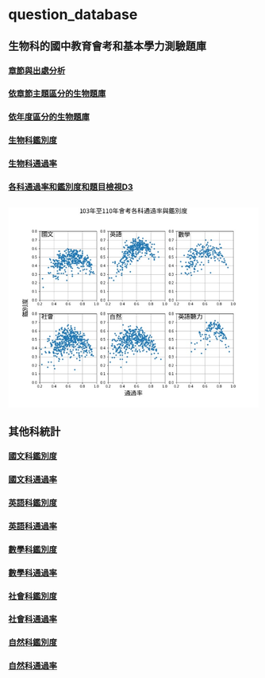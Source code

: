 # question_database
## 生物科的國中教育會考和基本學力測驗題庫
### [章節與出處分析](https://chihhsiangchien.github.io/question_database/統計/統計.html)
### [依章節主題區分的生物題庫](https://chihhsiangchien.github.io/question_database/生物題庫_概念.html)


### [依年度區分的生物題庫](https://chihhsiangchien.github.io/question_database/生物題庫_年度.html)


### [生物科鑑別度](https://chihhsiangchien.github.io/question_database/統計/統計_生物鑑別度.html)
### [生物科通過率](https://chihhsiangchien.github.io/question_database/統計/統計_生物通過率.html)


### [各科通過率和鑑別度和題目檢視D3](https://chihhsiangchien.github.io/question_database/d3/index.html)


##
![image](https://raw.githubusercontent.com/ChihHsiangChien/question_database/master/103%E5%B9%B4%E8%87%B3110%E5%B9%B4%E6%9C%83%E8%80%83%E5%90%84%E7%A7%91%E9%80%9A%E9%81%8E%E7%8E%87%E8%88%87%E9%91%91%E5%88%A5%E5%BA%A6.jpg)

## 其他科統計



### [國文科鑑別度](https://chihhsiangchien.github.io/question_database/統計/統計_國文_鑑別度.html)
### [國文科通過率](https://chihhsiangchien.github.io/question_database/統計/統計_國文_通過率.html)

### [英語科鑑別度](https://chihhsiangchien.github.io/question_database/統計/統計_英語_鑑別度.html)
### [英語科通過率](https://chihhsiangchien.github.io/question_database/統計/統計_英語_通過率.html)



### [數學科鑑別度](https://chihhsiangchien.github.io/question_database/統計/統計_數學_鑑別度.html)
### [數學科通過率](https://chihhsiangchien.github.io/question_database/統計/統計_數學_通過率.html)


### [社會科鑑別度](https://chihhsiangchien.github.io/question_database/統計/統計_社會_鑑別度.html)
### [社會科通過率](https://chihhsiangchien.github.io/question_database/統計/統計_社會_通過率.html)


### [自然科鑑別度](https://chihhsiangchien.github.io/question_database/統計/統計_自然_鑑別度.html)
### [自然科通過率](https://chihhsiangchien.github.io/question_database/統計/統計_自然_通過率.html)

